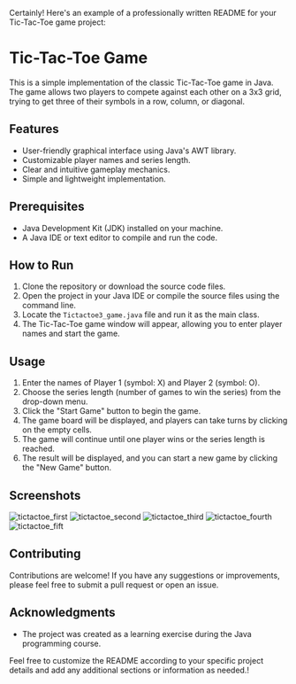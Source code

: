 Certainly! Here's an example of a professionally written README for your Tic-Tac-Toe game project:

# Tic-Tac-Toe Game

This is a simple implementation of the classic Tic-Tac-Toe game in Java. The game allows two players to compete against each other on a 3x3 grid, trying to get three of their symbols in a row, column, or diagonal.

## Features

- User-friendly graphical interface using Java's AWT library.
- Customizable player names and series length.
- Clear and intuitive gameplay mechanics.
- Simple and lightweight implementation.

## Prerequisites

- Java Development Kit (JDK) installed on your machine.
- A Java IDE or text editor to compile and run the code.

## How to Run

1. Clone the repository or download the source code files.
2. Open the project in your Java IDE or compile the source files using the command line.
3. Locate the `Tictactoe3_game.java` file and run it as the main class.
4. The Tic-Tac-Toe game window will appear, allowing you to enter player names and start the game.

## Usage

1. Enter the names of Player 1 (symbol: X) and Player 2 (symbol: O).
2. Choose the series length (number of games to win the series) from the drop-down menu.
3. Click the "Start Game" button to begin the game.
4. The game board will be displayed, and players can take turns by clicking on the empty cells.
5. The game will continue until one player wins or the series length is reached.
6. The result will be displayed, and you can start a new game by clicking the "New Game" button.

## Screenshots
![tictactoe_first](https://github.com/aniketfating/TictactoeGame/assets/98259533/8b75f06e-2b04-455f-bbe5-40443cc140f8)
![tictactoe_second](https://github.com/aniketfating/TictactoeGame/assets/98259533/dc8a3f45-cd71-4a1d-9fb3-b76427d32d2e)
![tictactoe_third](https://github.com/aniketfating/TictactoeGame/assets/98259533/da2e43ea-beab-40e3-8859-c8d04d5f9c3c)
![tictactoe_fourth](https://github.com/aniketfating/TictactoeGame/assets/98259533/a5462468-d8e7-4560-aeb1-f9fc7dee232a)
![tictactoe_fift](https://github.com/aniketfating/TictactoeGame/assets/98259533/b9d73f18-25de-449a-aaaf-33a34e824db5)


## Contributing

Contributions are welcome! If you have any suggestions or improvements, please feel free to submit a pull request or open an issue.

## Acknowledgments

- The project was created as a learning exercise during the Java programming course.

Feel free to customize the README according to your specific project details and add any additional sections or information as needed.!

